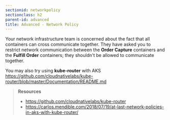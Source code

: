 ```yaml
---
sectionid: networkpolicy
sectionclass: h2
parent-id: advanced
title: Advanced - Network Policy
---
```


Your network infrastructure team is concerned about the fact that all containers can cross communicate together. They have asked you to restrict network communication between the **Order Capture** containers and the **Fulfill Order** containers; they shouldn't be allowed to communicate together.

You may also try using **kube-router** with AKS <https://github.com/cloudnativelabs/kube-router/blob/master/Documentation/README.md>

> **Resources**
> * <https://github.com/cloudnativelabs/kube-router>
> * <https://carlos.mendible.com/2018/07/19/at-last-network-policies-in-aks-with-kube-router/>